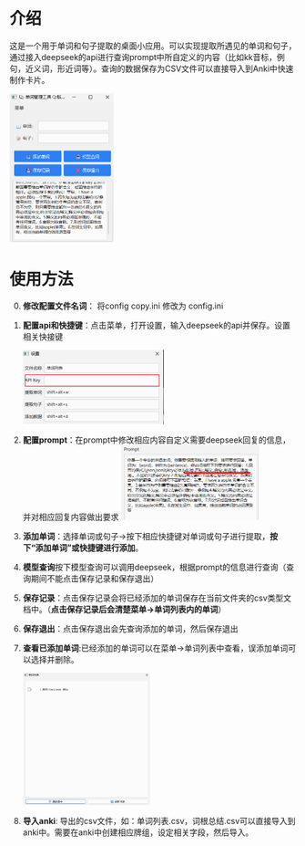# 介绍

这是一个用于单词和句子提取的桌面小应用。可以实现提取所遇见的单词和句子，通过接入deepseek的api进行查询prompt中所自定义的内容（比如kk音标，例句，近义词，形近词等）。查询的数据保存为CSV文件可以直接导入到Anki中快速制作卡片。

<img src=".\figure\image-20250417155619662.png" alt="image-20250417155619662" style="zoom:50%;" />





# 使用方法

0. **修改配置文件名词**：
   将config copy.ini 修改为 config.ini

1. **配置api和快捷键**：点击菜单，打开设置，输入deepseek的api并保存。设置相关快接键

   <img src=".\figure\image-20250417155058076.png" alt="image-20250417155058076" style="zoom: 50%;" />

2. **配置prompt**：在prompt中修改相应内容自定义需要deepseek回复的信息，并对相应回复内容做出要求
    <img src=".\figure\image-20250417155449794.png" alt="image-20250417155449794" style="zoom: 50%;" />

   

4. **添加单词**：选择单词或句子->按下相应快捷键对单词或句子进行提取，**按下“添加单词”或快捷键进行添加**。

5. **模型查询**按下模型查询可以调用deepseek，根据prompt的信息进行查询（查询期间不能点击保存记录和保存退出）

6. **保存记录**：点击保存记录会将已经添加的单词保存在当前文件夹的csv类型文档中。（**点击保存记录后会清楚菜单->单词列表内的单词**）

7. **保存退出**：点击保存退出会先查询添加的单词，然后保存退出

8. **查看已添加单词**:已经添加的单词可以在菜单->单词列表中查看，误添加单词可以选择并删除。

   <img src=".\figure\image-20250417160010561.png" alt="image-20250417160010561" style="zoom: 30%;" />

9. **导入anki**: 导出的csv文件，如：单词列表.csv，词根总结.csv可以直接导入到anki中。需要在anki中创建相应牌组，设定相关字段，然后导入。

   
